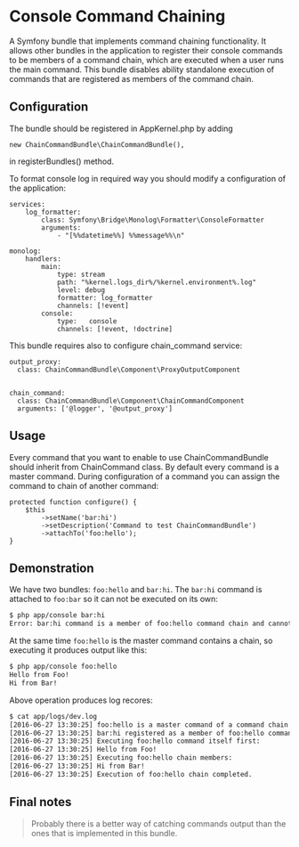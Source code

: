 Console Command Chaining
========================

A Symfony bundle that implements command chaining functionality. It allows other 
bundles in the application to register their console commands to be members of 
a command chain, which are executed when a user runs the main command.
This bundle disables ability standalone execution of commands that are registered 
as members of the command chain.

Configuration
-------------

The bundle should be registered in AppKernel.php by adding 

```
new ChainCommandBundle\ChainCommandBundle(),
```

in registerBundles() method.


To format console log in required way you should modify a configuration of the application:

```
services:
    log_formatter:
        class: Symfony\Bridge\Monolog\Formatter\ConsoleFormatter
        arguments:
            - "[%%datetime%%] %%message%%\n"

monolog:
    handlers:
        main:
            type: stream
            path: "%kernel.logs_dir%/%kernel.environment%.log"
            level: debug
            formatter: log_formatter
            channels: [!event]
        console:
            type:   console
            channels: [!event, !doctrine]
```

This bundle requires also to configure chain_command service:

```
output_proxy:
  class: ChainCommandBundle\Component\ProxyOutputComponent


chain_command:
  class: ChainCommandBundle\Component\ChainCommandComponent
  arguments: ['@logger', '@output_proxy']
```


Usage
-----

Every command that you want to enable to use ChainCommandBundle should inherit 
from ChainCommand class. By default every command is a master command. During 
configuration of a command you can assign the command to chain of another command:

```
protected function configure() {
    $this
        ->setName('bar:hi')
        ->setDescription('Command to test ChainCommandBundle')
        ->attachTo('foo:hello');
}
```


Demonstration
-------------

We have two bundles: `foo:hello` and `bar:hi`. The `bar:hi` command is attached to `foo:bar`
so it can not be executed on its own:

```bash
$ php app/console bar:hi
Error: bar:hi command is a member of foo:hello command chain and cannot be executed on its own.
```

At the same time `foo:hello` is the master command contains a chain, so executing it produces output like this:

```bash
$ php app/console foo:hello
Hello from Foo!
Hi from Bar!
```

Above operation produces log recores:

```bash
$ cat app/logs/dev.log 
[2016-06-27 13:30:25] foo:hello is a master command of a command chain that has registered member commands
[2016-06-27 13:30:25] bar:hi registered as a member of foo:hello command chain
[2016-06-27 13:30:25] Executing foo:hello command itself first:
[2016-06-27 13:30:25] Hello from Foo!
[2016-06-27 13:30:25] Executing foo:hello chain members:
[2016-06-27 13:30:25] Hi from Bar!
[2016-06-27 13:30:25] Execution of foo:hello chain completed.
```

Final notes
-----------

> Probably there is a better way of catching commands output than the ones that is implemented in this bundle.